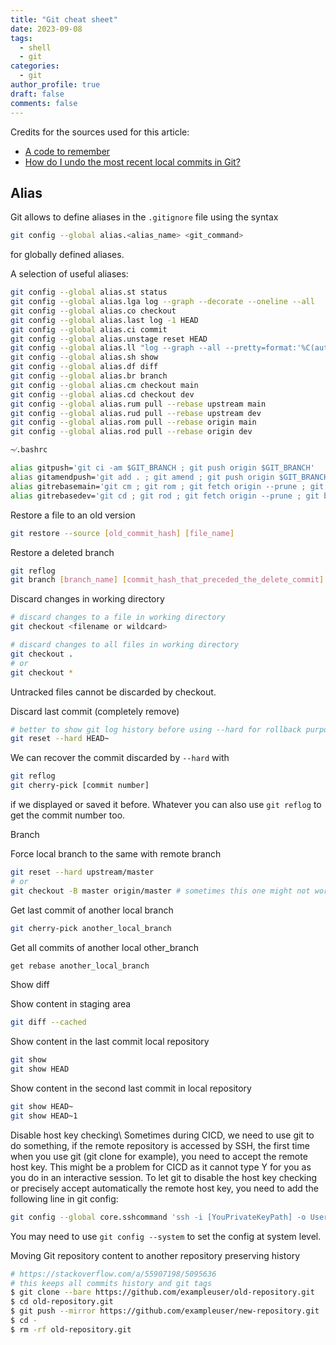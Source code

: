 ```yaml
---
title: "Git cheat sheet"
date: 2023-09-08
tags:
  - shell
  - git
categories:
  - git
author_profile: true
draft: false
comments: false
---
```


Credits for the sources used for this article:

* [A code to remember](https://copdips.com/2019/06/git-cheat-sheet.html)
* [How do I undo the most recent local commits in Git?](https://stackoverflow.com/questions/927358/how-do-i-undo-the-most-recent-local-commits-in-git)

## Alias

Git allows to define aliases in the `.gitignore` file using the syntax

```bash
git config --global alias.<alias_name> <git_command>
```

for globally defined aliases.

A selection of useful aliases:

```bash
git config --global alias.st status
git config --global alias.lga log --graph --decorate --oneline --all
git config --global alias.co checkout
git config --global alias.last log -1 HEAD
git config --global alias.ci commit
git config --global alias.unstage reset HEAD
git config --global alias.ll "log --graph --all --pretty=format:'%C(auto)%h%Creset %an: git config --global %s - %Creset %C(auto)%d%Creset %C(bold black)(%cr)%Creset %C(bold git config --global black)(%ci)%Creset' --no-abbrev-commit"
git config --global alias.sh show
git config --global alias.df diff
git config --global alias.br branch
git config --global alias.cm checkout main
git config --global alias.cd checkout dev
git config --global alias.rum pull --rebase upstream main
git config --global alias.rud pull --rebase upstream dev
git config --global alias.rom pull --rebase origin main
git config --global alias.rod pull --rebase origin dev
```

`~⁄.bashrc`

```bash
alias gitpush='git ci -am $GIT_BRANCH ; git push origin $GIT_BRANCH'
alias gitamendpush='git add . ; git amend ; git push origin $GIT_BRANCH -f'
alias gitrebasemain='git cm ; git rom ; git fetch origin --prune ; git br -d $GIT_BRANCH'
alias gitrebasedev='git cd ; git rod ; git fetch origin --prune ; git br -d $GIT_BRANCH'
```

Restore a file to an old version

```bash
git restore --source [old_commit_hash] [file_name]
```

Restore a deleted branch

```bash
git reflog
git branch [branch_name] [commit_hash_that_preceded_the_delete_commit]
```

Discard changes in working directory

```bash
# discard changes to a file in working directory
git checkout <filename or wildcard>

# discard changes to all files in working directory
git checkout .
# or
git checkout *
```

Untracked files cannot be discarded by checkout.

Discard last commit (completely remove)

```bash
# better to show git log history before using --hard for rollback purpose.
git reset --hard HEAD~
```

We can recover the commit discarded by `--hard` with

```bash
git reflog
git cherry-pick [commit number]
```

if we displayed or saved it before. Whatever you can also use `git reflog` to get the commit number too.

Branch

Force local branch to the same with remote branch

```bash
git reset --hard upstream/master
# or
git checkout -B master origin/master # sometimes this one might not work
```

Get last commit of another local branch

```bash
git cherry-pick another_local_branch
```

Get all commits of another local other_branch

```bash
get rebase another_local_branch
```

Show diff

Show content in staging area

```bash
git diff --cached
```

Show content in the last commit local repository

```bash
git show
git show HEAD
```

Show content in the second last commit in local repository

```bash
git show HEAD~
git show HEAD~1
```

Disable host key checking\\
Sometimes during CICD, we need to use git to do something, if the remote repository is accessed by SSH, the first time when you use git (git clone for example), you need to accept the remote host key. This might be a problem for CICD as it cannot type Y for you as you do in an interactive session. To let git to disable the host key checking or precisely accept automatically the remote host key, you need to add the following line in git config:

```bash
git config --global core.sshcommand 'ssh -i [YouPrivateKeyPath] -o UserKnownHostsFile=/dev/null -o StrictHostKeyChecking=no -F /dev/null'
```

You may need to use `git config --system` to set the config at system level.

Moving Git repository content to another repository preserving history

```bash
# https://stackoverflow.com/a/55907198/5095636
# this keeps all commits history and git tags
$ git clone --bare https://github.com/exampleuser/old-repository.git
$ cd old-repository.git
$ git push --mirror https://github.com/exampleuser/new-repository.git
$ cd -
$ rm -rf old-repository.git
```
